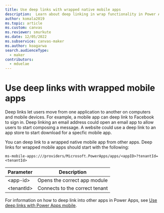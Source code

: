 ```yaml
---
title: Use deep links with wrapped native mobile apps
description:  Learn about deep linking in wrap functionality in Power Apps.
author: komala2019
ms.topic: article
ms.custom: canvas
ms.reviewer: smurkute
ms.date: 12/05/2022
ms.subservice: canvas-maker
ms.author: koagarwa
search.audienceType: 
  - maker
contributors:
  - mduelae
---
```

# Use deep links with wrapped mobile apps

Deep links let users move from one application to another on computers and mobile devices. For example, a mobile app can deep link to Facebook to sign in. Deep linking an email address could open an email app to allow users to start composing a message. A website could use a deep link to an app store to start download for a specfic mobile app.

You can deep link to a wrapped native mobile app from other apps. Deep links for wrapped mobile apps should start with the following:

```ms-mobile-apps:///providers/Microsoft.PowerApps/apps/<appID>?tenantId=<tenantId>```

| **Parameter**        | **Description**                                                              |
|----------------------|------------------------------------------------------------------------------|
| &lt;app-id&gt;       | Opens the correct app module                                                 |
| &lt;tenantId&gt;     | Connects to the correct tenant                                               |

  
 For information on how to deep link into other apps in Power Apps, see [Use deep links with Power Apps mobile](/mobile/mobile-deep-links.md).
